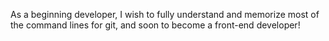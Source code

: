 As a beginning developer, I wish to fully understand and memorize most of the command lines for git, and soon to become a front-end developer!

